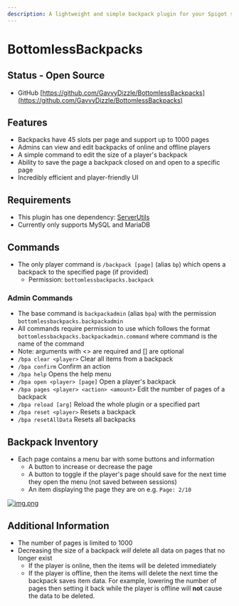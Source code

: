 ```yaml
---
description: A lightweight and simple backpack plugin for your Spigot server!
---
```


# BottomlessBackpacks

## Status - Open Source

* GitHub [https://github.com/GavvyDizzle/BottomlessBackpacks](https://github.com/GavvyDizzle/BottomlessBackpacks)

## Features

* Backpacks have 45 slots per page and support up to 1000 pages
* Admins can view and edit backpacks of online and offline players
* A simple command to edit the size of a player's backpack
* Ability to save the page a backpack closed on and open to a specific page
* Incredibly efficient and player-friendly UI

## Requirements

* This plugin has one dependency: [ServerUtils](https://www.spigotmc.org/resources/serverutils.106515/)
* Currently only supports MySQL and MariaDB

## Commands

* The only player command is `/backpack [page]` (alias `bp`) which opens a backpack to the specified page (if provided)
  * Permission: `bottomlessbackpacks.backpack`

### Admin Commands

* The base command is `backpackadmin` (alias `bpa`) with the permission `bottomlessbackpacks.backpackadmin`
* All commands require permission to use which follows the format `bottomlessbackpacks.backpackadmin.command` where command is the name of the command
* Note: arguments with <> are required and \[] are optional
* `/bpa clear <player>` Clear all items from a backpack
* `/bpa confirm` Confirm an action
* `/bpa help` Opens the help menu
* `/bpa open <player> [page]` Open a player's backpack
* `/bpa pages <player> <action> <amount>` Edit the number of pages of a backpack
* `/bpa reload [arg]` Reload the whole plugin or a specified part
* `/bpa reset <player>` Resets a backpack
* `/bpa resetAllData` Resets all backpacks

## Backpack Inventory

* Each page contains a menu bar with some buttons and information
  * A button to increase or decrease the page
  * A button to toggle if the player's page should save for the next time they open the menu (not saved between sessions)
  * An item displaying the page they are on e.g. `Page: 2/10`

[![img.png](https://github.com/GavvyDizzle/BottomlessBackpacks/raw/master/images/player\_backpack.png)](https://github.com/GavvyDizzle/BottomlessBackpacks/blob/master/images/player\_backpack.png)

## Additional Information

* The number of pages is limited to 1000
* Decreasing the size of a backpack _will_ delete all data on pages that no longer exist
  * If the player is online, then the items will be deleted immediately
  * If the player is offline, then the items will delete the next time the backpack saves item data. For example, lowering the number of pages then setting it back while the player is offline will **not** cause the data to be deleted.
